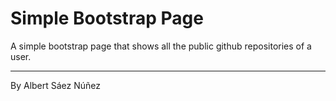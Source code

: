 # Simple Bootstrap Page

A simple bootstrap page that shows all the public github repositories of a user.
***
By Albert Sáez Núñez